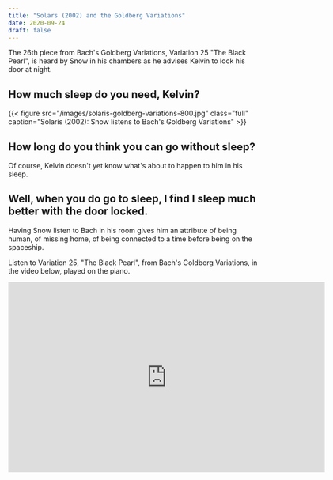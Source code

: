```yaml
---
title: "Solars (2002) and the Goldberg Variations"
date: 2020-09-24
draft: false
---
```


The 26th piece from Bach's Goldberg Variations,  Variation 25 "The Black Pearl", is heard by Snow in his chambers as he advises Kelvin to lock his door at night. 

## How much sleep do you need, Kelvin?

{{< figure src="/images/solaris-goldberg-variations-800.jpg" class="full" caption="Solaris (2002): Snow listens to Bach's Goldberg Variations" >}}

## How long do you think you can go without sleep?

Of course, Kelvin doesn't yet know what's about to happen to him in his sleep.

## Well, when you do go to sleep, I find I sleep much better with the door locked.

Having Snow listen to Bach in his room gives him an attribute of being human, of missing home, of being connected to a time before being on the spaceship. 

Listen to Variation 25, "The Black Pearl", from Bach's Goldberg Variations, in the video below, played on the piano.

<iframe width="640" height="385" src="https://www.youtube.com/embed/15ezpwCHtJs?controls=0&start=3581" frameborder="0" allow="accelerometer; autoplay; clipboard-write; encrypted-media; gyroscope; picture-in-picture" allowfullscreen></iframe>


